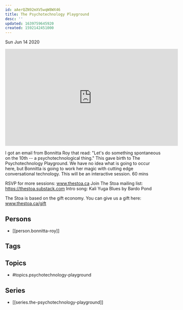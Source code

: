 ```yaml
---
id: aAerQZN92mXV5wqW8WX46
title: The Psychotechnology Playground
desc: ''
updated: 1639759645920
created: 1592142451000
---
```





Sun Jun 14 2020

<iframe width="560" height="315" src="https://www.youtube.com/embed/4rHVgvNHXdA" title="The Psychotechnology Playground w/ Bonnitta Roy (May 29th, 2020)" frameborder="0" allow="accelerometer; autoplay; clipboard-write; encrypted-media; gyroscope; picture-in-picture" allowfullscreen ></iframe>

I got an email from Bonnitta Roy that read: "Let's do something spontaneous on the 10th -- a psychotechnological thing." This gave birth to The Psychotechnology Playground. We have no idea what is going to occur here, but Bonnitta is going to work her magic with cutting edge conversational technology. This will be an interactive session. 60 mins

RSVP for more sessions: www.thestoa.ca
Join The Stoa mailing list: https://thestoa.substack.com
Intro song: Kali Yuga Blues by Bardo Pond

The Stoa is based on the gift economy. You can give us a gift here: www.thestoa.ca/gift

## Persons

- [[person.bonnitta-roy]]

## Tags



## Topics

- #topics.psychotechnology-playground

## Series

- [[series.the-psychotechnology-playground]]

